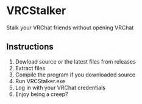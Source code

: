 # VRCStalker
Stalk your VRChat friends without opening VRChat

## Instructions
1. Dowload source or the latest files from releases
2. Extract files
3. Compile the program if you downloaded source
4. Run VRCStalker.exe
5. Log in with your VRChat credentials
6. Enjoy being a creep?
